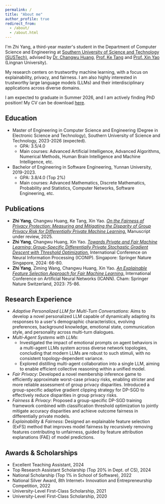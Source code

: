 ```yaml
---
permalink: /
title: "About me"
author_profile: true
redirect_from: 
  - /about/
  - /about.html
---
```

I'm Zhi Yang, a third-year master's student in the Department of Computer Science and Engineering at [Southern University of Science and Technology (SUSTech)](https://www.sustech.edu.cn/), advised by [Dr. Changwu Huang](https://changwuhuang.github.io/), [Prof. Ke Tang](https://www.sustech.edu.cn/en/faculties/tangke.html) and [Prof. Xin Yao](https://scholar.google.co.uk/citations?user=UUtYPl4AAAAJ&hl=en) (Lingnan University).

My research centers on trustworthy machine learning, with a focus on explainability, privacy, and fairness. I am also highly interested in trustworthy large language models (LLMs) and their interdisciplinary applications across diverse domains.

I am expected to graduate in Summer 2026, and I am actively finding PhD position! My CV can be download [here](http://ruayz.github.io/files/CV.pdf).

Education
------
- Master of Engineering in Computer Science and Engineering (Degree in Electronic Science and Technology), Southern University of Science and Technology, 2023-2026 (expected).
  - GPA: 3.5/4.0
  - Main courses: Advanced Artificial Intelligence, Advanced Algorithms, Numerical Methods, Human Brain Intelligence and Machine Intelligence, etc.
- Bachelor of Engineering in Software Engineering, Yunnan University, 2019-2023.
  - GPA: 3.8/4.0 (Top 2%)
  - Main courses: Advanced Mathematics, Discrete Mathematics, Probability and Statistics, Computer Networks, Software Engineering, etc.

Publications
------
- **Zhi Yang**, Changwu Huang, Ke Tang, Xin Yao. [*On the Fairness of Privacy Protection: Measuring and Mitigating the Disparity of Group Privacy Risk for Differentially Private Machine Learning.*](https://ruayz.github.io/files/paper_arxiv.pdf) Manuscript under review, 2025.
- **Zhi Yang**, Changwu Huang, Xin Yao. [*Towards Private and Fair Machine Learning: Group-Specific Differentially Private Stochastic Gradient Descent with Threshold Optimization.*](https://ruayz.github.io/files/paper_iconip.pdf) International Conference on Neural Information Processing (ICONIP). Singapore: Springer Nature Singapore, 2024: 66-80.
- **Zhi Yang**, Ziming Wang, Changwu Huang, Xin Yao. [*An Explainable Feature Selection Approach for Fair Machine Learning.*](https://ruayz.github.io/files/paper_icann.pdf) International Conference on Artificial Neural Networks (ICANN). Cham: Springer Nature Switzerland, 2023: 75-86.

Research Experience
------
- *Adaptive Personalized LLM for Multi-Turn Conversations*: Aims to develop a novel personalized LLM capable of dynamically adapting its responses to a user's demographic characteristics, evolving preferences, background knowledge, emotional state, communication style, and personality across multi-turn dialogues.
- *Multi-Agent Systems with LLMs*:
    - Investigated the impact of emotional prompts on agent behaviors in a multi-agent LLMs system across diverse network topologies, concluding that modern LLMs are robust to such stimuli, with no consistent topology-dependent variance.
    - Explored distilling multi-agent collaboration into a single LLM, aiming to enable efficient collective reasoning within a unified model.
- *Fair Privacy*: Developed a novel membership inference game to efficiently approximate worst-case privacy risks, enabling stricter and more reliable assessment of group privacy disparities. Introduced a group-specific adaptive gradient clipping strategy for DP-SGD to effectively reduce disparities in group privacy risks.
- *Fairness \& Privacy*: Proposed a group-specific DP-SGD training framework combined with classification threshold optimization to jointly mitigate accuracy disparities and achieve outcome fairness in differentially private models.
- *Explainability \& Fairness*: Designed an explainable feature selection (ExFS) method that improves model fairness by recursively removing features contributing to unfairness, guided by feature attribution explanations (FAE) of model predictions.

Awards & Scholarships
------
- Excellent Teaching Assistant, 2024
- Top Research Assistant Scholarship (Top 20% in Dept. of CS), 2024
- National Scholarship (Top 1% in School of Software), 2022
- National Silver Award, 8th Internet+ Innovation and Entrepreneurship Competition, 2022
- University-Level First-Class Scholarship, 2021
- University-Level First-Class Scholarship, 2020
